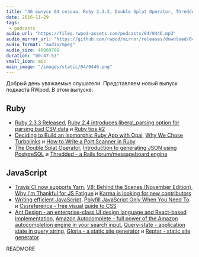 ```yaml
---
title: "46 выпуск 04 сезона. Ruby 2.3.3, Double Splat Operator, Thredded, Cssreference, Ant Design, Amazon Autocomplete, Reptar и прочее"
date: 2016-11-29
tags:
 - podcasts
audio_url: "https://files.rwpod-assets.com/podcasts/04/0446.mp3"
audio_mirror_url: "https://github.com/rwpod/mirror/releases/download/04.46/0446.mp3"
audio_format: "audio/mpeg"
audio_size: 46069769
duration: "00:47:53"
small_icon: mic
main_image: "/images/static/04/0446.png"
---
```


Добрый день уважаемые слушатели. Представляем новый выпуск подкаста RWpod. В этом выпуске:

## Ruby

 - [Ruby 2.3.3 Released](https://www.ruby-lang.org/en/news/2016/11/21/ruby-2-3-3-released/), [Ruby 2.4 introduces liberal_parsing option for parsing bad CSV data](http://blog.bigbinary.com/2016/11/22/ruby-2-4-introduces-liberal_parsing-option-for-parsing-bad-csv-data.html) и [Ruby tips #2](http://blog.davydovanton.com/2016/11/23/ruby-tips-part-two/)
 - [Deciding to Build an Isomorphic Ruby App with Opal](https://blog.gitresolve.com/deciding-to-build-an-isomorphic-ruby-app-with-opal-206befe93c8f), [Why We Chose Turbolinks](https://changelog.com/posts/why-we-chose-turbolinks) и [How to Write a Port Scanner in Ruby](http://www.blackbytes.info/2016/11/port-scanner-in-ruby/)
 - [The Double Splat Operator](https://medium.com/@sophiedeziel/the-double-splat-operator-83347d924ecf), [Introduction to generating JSON using PostgreSQL](http://blog.redpanthers.co/create-json-response-using-postgresql-instead-rails/) и [Thredded - a Rails forum/messageboard engine](https://thredded.org/)

## JavaScript

 - [Travis CI now supports Yarn](https://blog.travis-ci.com/2016-11-21-travis-ci-now-supports-yarn), [V8: Behind the Scenes (November Edition)](http://benediktmeurer.de/2016/11/25/v8-behind-the-scenes-november-edition/), [Why I'm Thankful for JS Fatigue](https://medium.com/javascript-scene/why-im-thankful-for-js-fatigue-i-know-you-re-sick-of-those-words-but-this-is-different-296fae0c888f) и [Karma is looking for new contributors](https://github.com/karma-runner/karma/issues/2474)
 - [Writing efficient JavaScript](https://medium.com/@xilefmai/efficient-javascript-14a11651d563), [Polyfill JavaScript Only When You Need To](https://css-tricks.com/polyfill-javascript-need/) и [Cssreference - free visual guide to CSS](http://cssreference.io/)
 - [Ant Design - an enterprise-class UI design language and React-based implementation](https://ant.design/), [Amazon Autocomplete - full power of the Amazon autocompletion engine in your search input](http://carlosroso.com/amazon-autocomplete), [Query-state - application state in query string](https://anvaka.github.io/query-state/), [Gloria - a static site generator](https://gloriajs.com/) и [Reptar - static site generator](http://reptar.github.io/)


READMORE
